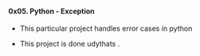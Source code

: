 #### 0x05. Python - Exception

* This particular project handles error cases in python

* This project is done udythats .


